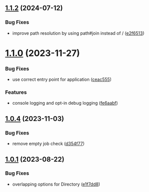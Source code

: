 ## [1.1.2](https://github.com/Mirasaki/remote-file-access-api/compare/v1.1.1...v1.1.2) (2024-07-12)


### Bug Fixes

* improve path resolution by using path#join instead of / ([e2f6513](https://github.com/Mirasaki/remote-file-access-api/commit/e2f6513272151d67e3e787809775f8870cda7fe9))

# [1.1.0](https://github.com/Mirasaki/remote-file-access-api/compare/v1.0.4...v1.1.0) (2023-11-27)


### Bug Fixes

* use correct entry point for application ([ceac555](https://github.com/Mirasaki/remote-file-access-api/commit/ceac555c18c997eab813633f7b304f838f69efa1))


### Features

* console logging and opt-in debug logging ([fe6aabf](https://github.com/Mirasaki/remote-file-access-api/commit/fe6aabf84501b0cd60de1e93365ef3d9bc668a01))

## [1.0.4](https://github.com/Mirasaki/remote-file-access-api/compare/v1.0.3...v1.0.4) (2023-11-03)


### Bug Fixes

* remove empty job check ([d354f77](https://github.com/Mirasaki/remote-file-access-api/commit/d354f77d86980f8b566260d07f347686998ac437))

## [1.0.1](https://github.com/Mirasaki/remote-file-access-api/compare/v1.0.0...v1.0.1) (2023-08-22)


### Bug Fixes

* overlapping options for Directory ([e1f7dd8](https://github.com/Mirasaki/remote-file-access-api/commit/e1f7dd8014ec1f656707f081465da2d0b154166c))
